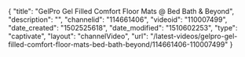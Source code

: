 {
    "title": "GelPro Gel Filled Comfort Floor Mats @ Bed Bath &amp; Beyond",
    "description": "",
    "channelid": "114661406",
    "videoid": "110007499",
    "date_created": "1502525618",
    "date_modified": "1510602253",
    "type": "captivate",
    "layout": "channelVideo",
    "url": "\/latest-videos\/gelpro-gel-filled-comfort-floor-mats-bed-bath-beyond\/114661406-110007499"
}